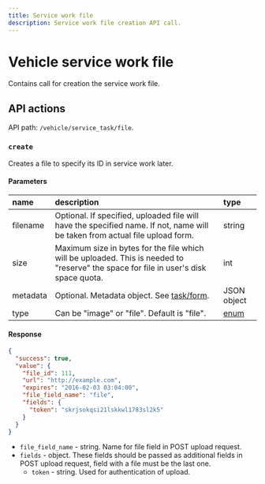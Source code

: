 ```yaml
---
title: Service work file
description: Service work file creation API call.
---
```


# Vehicle service work file

Contains call for creation the service work file.


## API actions

API path: `/vehicle/service_task/file`.

### `create`

Creates a file to specify its ID in service work later.

#### Parameters

| name     | description                                                                                                                           | type                                              |
|:---------|:--------------------------------------------------------------------------------------------------------------------------------------|:--------------------------------------------------|
| filename | Optional. If specified, uploaded file will have the specified name. If not, name will be taken from actual file upload form.          | string                                            |
| size     | Maximum size in bytes for the file which will be uploaded. This is needed to "reserve" the space for file in user's disk space quota. | int                                               |
| metadata | Optional. Metadata object. See [task/form](../../../field_service/task/form/index.md#read).                                           | JSON object                                       |
| type     | Can be "image" or "file". Default is "file".                                                                                          | [enum](../../../../getting-started/introduction.md#data-types) |

#### Response

```json
{
  "success": true,
  "value": {
    "file_id": 111, 
    "url": "http://example.com",
    "expires": "2016-02-03 03:04:00",
    "file_field_name": "file",
    "fields": {
      "token": "skrjsokqsi21lskkwl1783sl2k5"
    }
  }
}
```

* `file_field_name` - string. Name for file field in POST upload request.
* `fields` - object. These fields should be passed as additional fields in POST upload request, field with a file must be the last one.
    * `token` - string. Used for authentication of upload.
